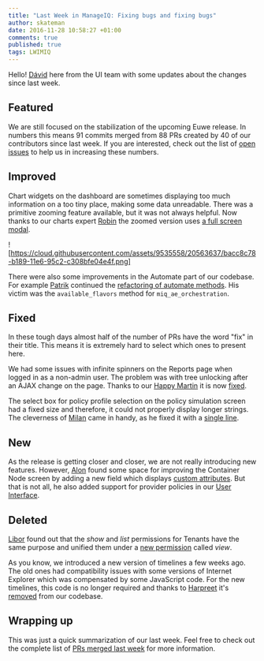 ```yaml
---
title: "Last Week in ManageIQ: Fixing bugs and fixing bugs"
author: skateman
date: 2016-11-28 10:58:27 +01:00
comments: true
published: true
tags: LWIMIQ
---
```


Hello! [Dávid](https://github.com/skateman) here from the UI team with
some updates about the changes since last week.

## Featured

We are still focused on the stabilization of the upcoming Euwe release.
In numbers this means 91 commits merged from 88 PRs created by 40 of our
contributors since last week. If you are interested, check out the list
of [open issues]((https://github.com/manageiq/manageiq/issues)) to help
us in increasing these numbers.

## Improved

Chart widgets on the dashboard are sometimes displaying too much information
on a too tiny place, making some data unreadable. There was a primitive
zooming feature available, but it was not always helpful. Now thanks to
our charts expert [Robin](https://github.com/PanSpagetka) the zoomed version
uses [a full screen modal](https://github.com/ManageIQ/manageiq/pull/12811).

![https://cloud.githubusercontent.com/assets/9535558/20563637/bacc8c78-b189-11e6-95c2-c308bfe04e4f.png]

There were also some improvements in the Automate part of our codebase.
For example [Patrik](https://github.com/pkomanek) continued the [refactoring
of automate methods](https://github.com/ManageIQ/manageiq/pull/12523). His
victim was the `available_flavors` method for `miq_ae_orchestration`.

## Fixed

In these tough days almost half of the number of PRs have the word "fix"
in their title. This means it is extremely hard to select which ones to
present here.

We had some issues with infinite spinners on the Reports page when logged
in as a non-admin user. The problem was with tree unlocking after an AJAX
change on the page. Thanks to our [Happy Martin](https://github.com/himdel)
it is now [fixed](https://github.com/ManageIQ/manageiq/pull/12846).

The select box for policy profile selection on the policy simulation screen
had a fixed size and therefore, it could not properly display longer strings.
The cleverness of [Milan](https://github.com/mzazrivec) came in handy, as he
fixed it with a [single line](https://github.com/ManageIQ/manageiq/pull/12371).

## New

As the release is getting closer and closer, we are not really introducing
new features. However, [Alon](https://github.com/alongoldboim) found some
space for improving the Container Node screen by adding a new field which
displays [custom attributes](https://github.com/ManageIQ/manageiq/pull/12832).
But that is not all, he also added support for provider policies in our
[User Interface](https://github.com/ManageIQ/manageiq/pull/11002).

## Deleted

[Libor](https://github.com/lpichler) found out that the *show* and *list*
permissions for Tenants have the same purpose and unified them under a [new
permission](https://github.com/ManageIQ/manageiq/pull/12844) called *view*.

As you know, we introduced a new version of timelines a few weeks ago. The old
ones had compatibility issues with some versions of Internet Explorer which
was compensated by some JavaScript code. For the new timelines, this code is
no longer required and thanks to [Harpreet](https://github.com/h-kataria) it's
[removed](https://github.com/ManageIQ/manageiq/pull/12798) from our codebase.

## Wrapping up

This was just a quick summarization of our last week. Feel free to check out
the complete list of [PRs merged last week] for more information.

[PRs merged last week]: https://github.com/ManageIQ/manageiq/pulls?page=1&q=is%3Apr+is%3Amerged+base%3Amaster+merged%3A%222016-11-21+..+2016-11-27%22+sort%3Acreated-desc&utf8=%E2%9C%93a
